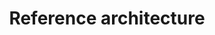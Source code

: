 ---
pcx_content_type: navigation
title: Reference architecture
external_link: /reference-architecture/architectures/load-balancing/
weight: 150
_build:
  publishResources: false
  render: never
---